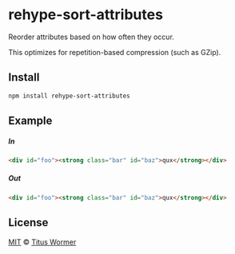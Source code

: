 <!--This file is generated by `build-packages.js`-->

# rehype-sort-attributes

Reorder attributes based on how often they occur.

This optimizes for repetition-based compression (such as GZip).

## Install

```sh
npm install rehype-sort-attributes
```

## Example

##### In

```html
<div id="foo"><strong class="bar" id="baz">qux</strong></div>
```

##### Out

```html
<div id="foo"><strong class="bar" id="baz">qux</strong></div>
```

## License

[MIT](https://github.com/rehypejs/rehype-minify/blob/master/license) © [Titus Wormer](https://wooorm.com)
